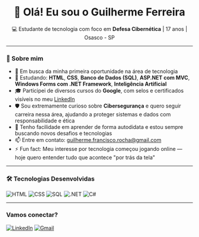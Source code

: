 <h1 align="center">👋 Olá! Eu sou o Guilherme Ferreira</h1>
<p align="center">💻 Estudante de tecnologia com foco em <strong>Defesa Cibernética</strong> | 17 anos | Osasco - SP</p>

---

### 🚀 Sobre mim

- 🔭 Em busca da minha primeira oportunidade na área de tecnologia  
- 🌱 Estudando: **HTML**, **CSS**, **Banco de Dados (SQL)**, **ASP.NET com MVC**, **Windows Forms com .NET Framework**, **Inteligência Artificial**  
- 🎓 Participei de diversos cursos do **Google**, com selos e certificados visíveis no meu [LinkedIn](https://www.linkedin.com/in/seu-usuario-aqui)  
- 🛡️ Sou extremamente curioso sobre **Cibersegurança** e quero seguir carreira nessa área, ajudando a proteger sistemas e dados com responsabilidade e ética  
- 🧠 Tenho facilidade em aprender de forma autodidata e estou sempre buscando novos desafios e tecnologias  
- 📫 Entre em contato: guilherme.francisco.rocha@gmail.com  
- ⚡ Fun fact: Meu interesse por tecnologia começou jogando online — hoje quero entender tudo que acontece "por trás da tela"

---

### 🛠️ Tecnologias Desenvolvidas

![HTML](https://img.shields.io/badge/HTML5-E34F26?style=for-the-badge&logo=html5&logoColor=white)
![CSS](https://img.shields.io/badge/CSS3-1572B6?style=for-the-badge&logo=css3&logoColor=white)
![SQL](https://img.shields.io/badge/SQL-4479A1?style=for-the-badge&logo=postgresql&logoColor=white)
![.NET](https://img.shields.io/badge/.NET-512BD4?style=for-the-badge&logo=dotnet&logoColor=white)
![C#](https://img.shields.io/badge/C%23-239120?style=for-the-badge&logo=c-sharp&logoColor=white)


---

###  Vamos conectar?

[![LinkedIn](https://img.shields.io/badge/-LinkedIn-0077B5?style=for-the-badge&logo=linkedin&logoColor=white)](https://www.linkedin.com/in/guilherme-francisco-3b873528a/)
[![Gmail](https://img.shields.io/badge/-Email-D14836?style=for-the-badge&logo=gmail&logoColor=white)](mailto:guilherme.francisco.rocha@gmail.com)

